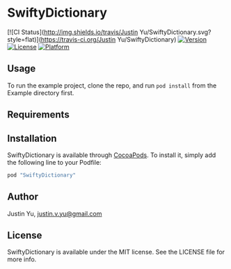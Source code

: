 # SwiftyDictionary

[![CI Status](http://img.shields.io/travis/Justin Yu/SwiftyDictionary.svg?style=flat)](https://travis-ci.org/Justin Yu/SwiftyDictionary)
[![Version](https://img.shields.io/cocoapods/v/SwiftyDictionary.svg?style=flat)](http://cocoapods.org/pods/SwiftyDictionary)
[![License](https://img.shields.io/cocoapods/l/SwiftyDictionary.svg?style=flat)](http://cocoapods.org/pods/SwiftyDictionary)
[![Platform](https://img.shields.io/cocoapods/p/SwiftyDictionary.svg?style=flat)](http://cocoapods.org/pods/SwiftyDictionary)

## Usage

To run the example project, clone the repo, and run `pod install` from the Example directory first.

## Requirements

## Installation

SwiftyDictionary is available through [CocoaPods](http://cocoapods.org). To install
it, simply add the following line to your Podfile:

```ruby
pod "SwiftyDictionary"
```

## Author

Justin Yu, justin.v.yu@gmail.com

## License

SwiftyDictionary is available under the MIT license. See the LICENSE file for more info.
